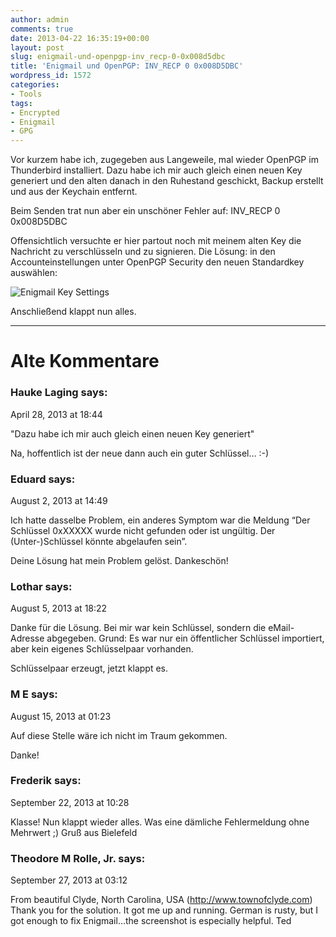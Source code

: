 ```yaml
---
author: admin
comments: true
date: 2013-04-22 16:35:19+00:00
layout: post
slug: enigmail-und-openpgp-inv_recp-0-0x008d5dbc
title: 'Enigmail und OpenPGP: INV_RECP 0 0x008D5DBC'
wordpress_id: 1572
categories:
- Tools
tags:
- Encrypted
- Enigmail
- GPG
---
```


Vor kurzem habe ich, zugegeben aus Langeweile, mal wieder OpenPGP im Thunderbird installiert. Dazu habe ich mir auch gleich einen neuen Key generiert und den alten danach in den Ruhestand geschickt, Backup erstellt und aus der Keychain entfernt.




Beim Senden trat nun aber ein unschöner Fehler auf: INV_RECP 0 0x008D5DBC




Offensichtlich versuchte er hier partout noch mit meinem alten Key die Nachricht zu verschlüsseln und zu signieren. Die Lösung: in den Accounteinstellungen unter OpenPGP Security den neuen Standardkey auswählen:




![Enigmail Key Settings](http://andydunkel.net/assets/uploads/2013/04/EnigMailKeySetting.png)




Anschließend klappt nun alles.

----------

# Alte Kommentare #

### Hauke Laging says:	
April 28, 2013 at 18:44	

"Dazu habe ich mir auch gleich einen neuen Key generiert"

Na, hoffentlich ist der neue dann auch ein guter Schlüssel… :-)
	
### Eduard says:	
August 2, 2013 at 14:49	

Ich hatte dasselbe Problem, ein anderes Symptom war die Meldung “Der Schlüssel 0xXXXXX wurde nicht gefunden oder ist ungültig. Der (Unter-)Schlüssel könnte abgelaufen sein”.

Deine Lösung hat mein Problem gelöst. Dankeschön!
	
### Lothar says:	
August 5, 2013 at 18:22	

Danke für die Lösung. Bei mir war kein Schlüssel, sondern die eMail-Adresse abgegeben.
Grund: Es war nur ein öffentlicher Schlüssel importiert, aber kein eigenes Schlüsselpaar vorhanden.

Schlüsselpaar erzeugt, jetzt klappt es.
	
### M E says:	
August 15, 2013 at 01:23	

Auf diese Stelle wäre ich nicht im Traum gekommen.

Danke!
	
### Frederik says:	
September 22, 2013 at 10:28	

Klasse! Nun klappt wieder alles. Was eine dämliche Fehlermeldung ohne Mehrwert ;) Gruß aus Bielefeld
	
### Theodore M Rolle, Jr. says:	
September 27, 2013 at 03:12	

From beautiful Clyde, North Carolina, USA (http://www.townofclyde.com)
Thank you for the solution.
It got me up and running.
German is rusty, but I got enough to fix Enigmail…the screenshot is especially helpful.
Ted
